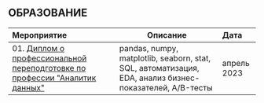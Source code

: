 ## ОБРАЗОВАНИЕ
| **Мероприятие** | **Описание** | **Дата** |
| :-------------------- | --------------------- | :--------------------- |
| 01. [Диплом о профессиональной переподготовке по профессии "Аналитик данных"]() | pandas, numpy, matplotlib, seaborn, stat, SQL, автоматизация, EDA, анализ бизнес-показателей, A/B-тесты | апрель 2023 |
